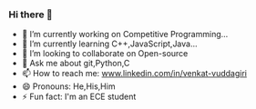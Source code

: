 ### Hi there 👋

<!--
**VenkatVuddagiri/VenkatVuddagiri** is a ✨ _special_ ✨ repository because its `README.md` (this file) appears on your GitHub profile.

Here are some ideas to get you started:
-->
- 🔭 I’m currently working on Competitive Programming...
- 🌱 I’m currently learning C++,JavaScript,Java...
- 👯 I’m looking to collaborate on Open-source
- 💬 Ask me about git,Python,C
- 📫 How to reach me: www.linkedin.com/in/venkat-vuddagiri
- 😄 Pronouns: He,His,Him
- ⚡ Fun fact: I'm an ECE student

